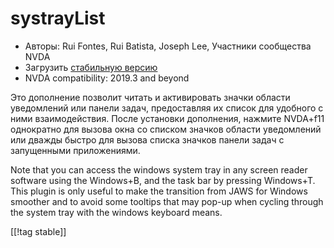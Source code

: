 # systrayList #

*   Авторы: Rui Fontes, Rui Batista, Joseph Lee, Участники сообщества NVDA
*   Загрузить [стабильную версию][1]
*   NVDA compatibility: 2019.3 and beyond

Это дополнение позволит читать и активировать значки области уведомлений или
панели задач, предоставляя их список для удобного с ними
взаимодействия. После установки дополнения, нажмите NVDA+f11 однократно для
вызова окна со списком значков области уведомлений или дважды быстро для
вызова списка значков панели задач с запущенными приложениями.

Note that you can access the windows system tray in any screen reader
software using the Windows+B, and the task bar by pressing Windows+T. This
plugin is only useful to make the transition from JAWS for Windows smoother
and to avoid some tooltips that may pop-up when cycling through the system
tray with the windows keyboard means.

[[!tag stable]]

[1]: https://github.com/ruifontes/systrayList/releases/download/2023.09.18/systrayList-2023.09.18.nvda-addon
